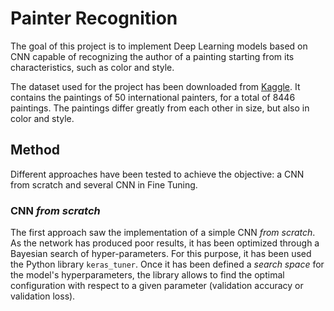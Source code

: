 # Painter Recognition
The goal of this project is to implement Deep Learning models based on CNN capable of recognizing the author of a painting starting from its characteristics, such as color and style. 

The dataset used for the project has been downloaded from [Kaggle](https://www.kaggle.com/ikarus777/best-artworks-of-all-time). It contains the paintings of 50 international painters, for a total of 8446 paintings. The paintings differ greatly from each other in size, but also in color and style. 

## Method
Different approaches have been tested to achieve the objective: a CNN from scratch and several CNN in Fine Tuning.   
### CNN *from scratch*
The first approach saw the implementation of a simple CNN *from scratch*. As the network has produced poor results, it has been optimized through a Bayesian search of hyper-parameters. For this purpose, it has been used the Python library `keras_tuner`. Once it has been defined a *search space* for the model's hyperparameters, the library allows to find the optimal configuration with respect to a given parameter (validation accuracy or validation loss).


